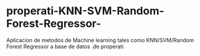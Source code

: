 # properati-KNN-SVM-Random-Forest-Regressor-
Aplicacion de metodos de Machine learning tales como KNN/SVM/Random Forest Regressor a base de datos .de properati
